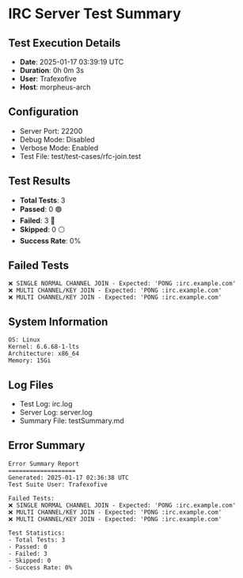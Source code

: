 # IRC Server Test Summary
## Test Execution Details

- **Date**: 2025-01-17 03:39:19 UTC
- **Duration**: 0h 0m 3s
- **User**: Trafexofive
- **Host**: morpheus-arch

## Configuration
- Server Port: 22200
- Debug Mode: Disabled
- Verbose Mode: Enabled
- Test File: test/test-cases/rfc-join.test

## Test Results
- **Total Tests**: 3
- **Passed**: 0 🟢
- **Failed**: 3 🔴
- **Skipped**: 0 ⚪
- **Success Rate**: 0%

## Failed Tests
```
❌ SINGLE NORMAL CHANNEL JOIN - Expected: 'PONG :irc.example.com'
❌ MULTI CHANNEL/KEY JOIN - Expected: 'PONG :irc.example.com'
❌ MULTI CHANNEL/KEY JOIN - Expected: 'PONG :irc.example.com'
```

## System Information
```
OS: Linux
Kernel: 6.6.68-1-lts
Architecture: x86_64
Memory: 15Gi
```

## Log Files
- Test Log: irc.log
- Server Log: server.log
- Summary File: testSummary.md


## Error Summary
```
Error Summary Report
===================
Generated: 2025-01-17 02:36:38 UTC
Test Suite User: Trafexofive

Failed Tests:
❌ SINGLE NORMAL CHANNEL JOIN - Expected: 'PONG :irc.example.com'
❌ MULTI CHANNEL/KEY JOIN - Expected: 'PONG :irc.example.com'
❌ MULTI CHANNEL/KEY JOIN - Expected: 'PONG :irc.example.com'

Test Statistics:
- Total Tests: 3
- Passed: 0
- Failed: 3
- Skipped: 0
- Success Rate: 0%
```
